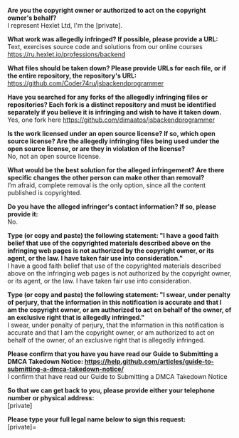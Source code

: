 **Are you the copyright owner or authorized to act on the copyright owner's behalf?**  
I represent Hexlet Ltd, I'm the [private].  

**What work was allegedly infringed? If possible, please provide a URL:**  
Text, exercises source code and solutions from our online courses https://ru.hexlet.io/professions/backend

**What files should be taken down? Please provide URLs for each file, or if the entire repository, the repository's URL:**  
https://github.com/Coder74ru/jsbackendprogrammer  

**Have you searched for any forks of the allegedly infringing files or repositories? Each fork is a distinct repository and must be identified separately if you believe it is infringing and wish to have it taken down.**  
Yes, one fork here https://github.com/dimaatos/jsbackendprogrammer  

**Is the work licensed under an open source license? If so, which open source license? Are the allegedly infringing files being used under the open source license, or are they in violation of the license?**  
No, not an open source license.  

**What would be the best solution for the alleged infringement? Are there specific changes the other person can make other than removal?**  
I’m afraid, complete removal is the only option, since all the content published is copyrighted.

**Do you have the alleged infringer's contact information? If so, please provide it:**  
No.

**Type (or copy and paste) the following statement: "I have a good faith belief that use of the copyrighted materials described above on the infringing web pages is not authorized by the copyright owner, or its agent, or the law. I have taken fair use into consideration."**  
I have a good faith belief that use of the copyrighted materials described above on the infringing web pages is not authorized by the copyright owner, or its agent, or the law. I have taken fair use into consideration.

**Type (or copy and paste) the following statement: "I swear, under penalty of perjury, that the information in this notification is accurate and that I am the copyright owner, or am authorized to act on behalf of the owner, of an exclusive right that is allegedly infringed."**  
I swear, under penalty of perjury, that the information in this notification is accurate and that I am the copyright owner, or am authorized to act on behalf of the owner, of an exclusive right that is allegedly infringed.

**Please confirm that you have you have read our Guide to Submitting a DMCA Takedown Notice: https://help.github.com/articles/guide-to-submitting-a-dmca-takedown-notice/**  
I confirm that have read our Guide to Submitting a DMCA Takedown Notice

**So that we can get back to you, please provide either your telephone number or physical address:**  
[private]  

**Please type your full legal name below to sign this request:**  
[private]=
